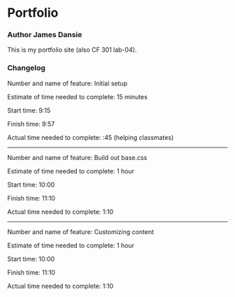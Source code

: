 # Portfolio
### Author James Dansie
This is my portfolio site (also CF 301 lab-04).

### Changelog

Number and name of feature: Initial setup

Estimate of time needed to complete: 15 minutes

Start time: 9:15

Finish time: 9:57

Actual time needed to complete: :45 (helping classmates)

---

Number and name of feature: Build out base.css

Estimate of time needed to complete: 1 hour

Start time: 10:00

Finish time: 11:10

Actual time needed to complete: 1:10

---

Number and name of feature: Customizing content

Estimate of time needed to complete: 1 hour

Start time: 10:00

Finish time: 11:10

Actual time needed to complete: 1:10